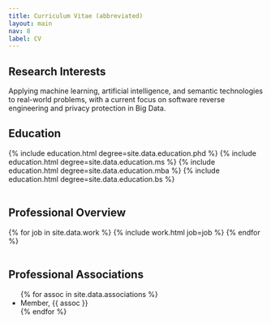 ```yaml
---
title: Curriculum Vitae (abbreviated)
layout: main
nav: 8
label: CV
---
```

## Research Interests

Applying machine learning, artificial intelligence, and semantic technologies 
to real-world problems, with a current focus on software reverse engineering 
and privacy protection in Big Data.

## Education

<table id="education" style="width:100%">
<tbody>
{% include education.html degree=site.data.education.phd %}
{% include education.html degree=site.data.education.ms %}
{% include education.html degree=site.data.education.mba %}
{% include education.html degree=site.data.education.bs %}
</tbody>
</table>

## Professional Overview

<table id="work" style="width:100%">
<tbody>
{% for job in site.data.work %}
{% include work.html job=job %}
{% endfor %}
</tbody>
</table>

## Professional Associations

<ul class="flat">
{% for assoc in site.data.associations %}
  <li>Member, {{ assoc }}</li>
{% endfor %}
</ul>
